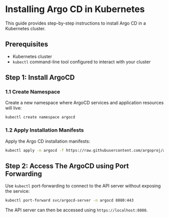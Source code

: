 # Installing Argo CD in Kubernetes

This guide provides step-by-step instructions to install Argo CD in a Kubernetes cluster.

## Prerequisites

- Kubernetes cluster
- `kubectl` command-line tool configured to interact with your cluster

## Step 1: Install ArgoCD

### 1.1 Create Namespace

Create a new namespace where ArgoCD services and application resources will live:

```sh
kubectl create namespace argocd
```

### 1.2 Apply Installation Manifests

Apply the Argo CD installation manifests:

```sh
kubectl apply -n argocd -f https://raw.githubusercontent.com/argoproj/argo-cd/stable/manifests/install.yaml
```

## Step 2: Access The ArgoCD using Port Forwarding

Use `kubectl` port-forwarding to connect to the API server without exposing the service:

```sh
kubectl port-forward svc/argocd-server -n argocd 8080:443
```

The API server can then be accessed using `https://localhost:8080`.